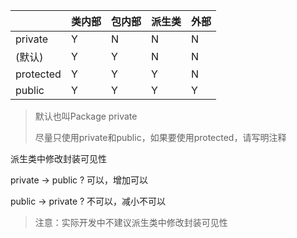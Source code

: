 |           | 类内部 | 包内部 | 派生类 | 外部 |
| --------- | ------ | ------ | ------ | ---- |
| private   | Y      | N      | N      | N    |
| (默认)    | Y      | Y      | N      | N    |
| protected | Y      | Y      | Y      | N    |
| public    | Y      | Y      | Y      | Y    |

> 默认也叫Package private
>
> 尽量只使用private和public，如果要使用protected，请写明注释



派生类中修改封装可见性

private → public ? 可以，增加可以

public → private ? 不可以，减小不可以

> 注意：实际开发中不建议派生类中修改封装可见性